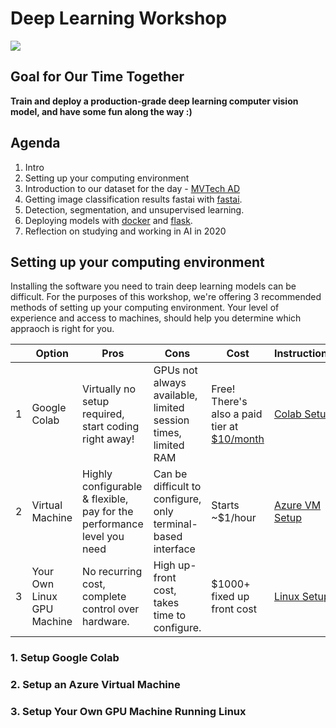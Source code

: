 # Deep Learning Workshop

![](graphics/workshop_lander.gif)


## Goal for Our Time Together
**Train and deploy a production-grade deep learning computer vision model, and have some fun along the way :)**

## Agenda
1. Intro
2. Setting up your computing environment
3. Introduction to our dataset for the day - [MVTech AD](https://www.mvtec.com/company/research/datasets/mvtec-ad/) 
4. Getting image classification results fastai with [fastai](https://docs.fast.ai/). 
5. Detection, segmentation, and unsupervised learning. 
6. Deploying models with [docker](https://github.com/moby/moby) and [flask](https://github.com/pallets/flask). 
7. Reflection on studying and working in AI in 2020

## Setting up your computing environment
Installing the software you need to train deep learning models can be difficult. For the purposes of this workshop, we're offering 3 recommended methods of setting up your computing environment. Your level of experience and access to machines, should help you determine which appraoch is right for you. 

| | Option | Pros | Cons | Cost | Instructions | 
| - | ------ | ---- | ---- | ---- | ------------ | 
| 1 | Google Colab | Virtually no setup required, start coding right away! | GPUs not always available, limited session times, limited RAM | Free! There's also a paid tier at [$10/month](https://colab.research.google.com/signup) | [Colab Setup](https://github.com/stephencwelch/dsgo-dl-workshop-summer-2020#1-setup-google-colab) |
| 2 | Virtual Machine | Highly configurable & flexible, pay for the performance level you need | Can be difficult to configure, only terminal-based interface | Starts ~$1/hour | [Azure VM Setup](https://github.com/stephencwelch/dsgo-dl-workshop-summer-2020#2-setup-an-azure-virtual-machine) |
| 3 | Your Own Linux GPU Machine | No recurring cost, complete control over hardware. | High up-front cost, takes time to configure. | $1000+ fixed up front cost | [Linux Setup](https://github.com/stephencwelch/dsgo-dl-workshop-summer-2020#3-setup-your-own-gpu-machine-running-linux) |



### 1. Setup Google Colab


### 2. Setup an Azure Virtual Machine


### 3. Setup Your Own GPU Machine Running Linux


